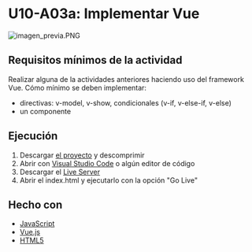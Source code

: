 # U10-A03a: Implementar Vue
![imagen_previa.PNG](https://github.com/Ayoamaro/implementar_VUE.github.io/blob/master/img/imagen_previa.PNG?raw=true)

## Requisitos mínimos de la actividad
Realizar alguna de la actividades anteriores haciendo uso del framework Vue.
Cómo mínimo se deben implementar:
* directivas: v-model, v-show, condicionales (v-if, v-else-if, v-else)
* un componente

## Ejecución
1. Descargar [el proyecto](https://bit.ly/2zt6DGT) y descomprimir
2. Abrir con [Visual Studio Code](https://code.visualstudio.com) o algún editor de código
3. Descargar el [Live Server](https://bit.ly/3elOzNx)
3. Abrir el index.html y ejecutarlo con la opción "Go Live"

## Hecho con
* [JavaScript](https://developer.mozilla.org/es/docs/Web/JavaScript)
* [Vue.js](https://vuejs.org)
* [HTML5](https://developer.mozilla.org/es/docs/HTML/HTML5)
